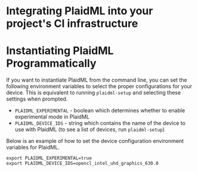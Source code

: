 # Integrating PlaidML into your project's CI infrastructure

# Instantiating PlaidML Programmatically

If you want to instantiate PlaidML from the command line, you can set the following environment variables to select the proper configurations for your device. This is equivalent to running `plaidml-setup` and selecting these settings when prompted.

  * `PLAIDML_EXPERIMENTAL` - boolean which determines whether to enable experimental mode in PlaidML
  * `PLAIDML_DEVICE_IDS` - string which contains the name of the device to use with PlaidML (to see a list of devices, run `plaidml-setup`)

Below is an example of how to set the device configuration environment variables for PlaidML.

```
export PLAIDML_EXPERIMENTAL=true
export PLAIDML_DEVICE_IDS=opencl_intel_uhd_graphics_630.0
```

